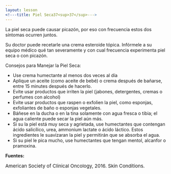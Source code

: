 ```yaml
---
layout: lesson
<!---title: Piel Seca37<sup>37</sup>--->
---
```


La piel seca puede causar picazón, por eso con frecuencia estos dos síntomas ocurren juntos. 

Su doctor puede recetarle una crema esteroide tópica. Infórmele a su equipo médico qué tan severamente y con cual frecuencia experimenta piel seca o con picazón. 

Consejos para Manejar la Piel Seca:

* Use crema humectante al menos dos veces al día
* Aplique un aceite (como aceite de bebé) o crema después de bañarse, entre 15 minutes después de hacerlo.
* Evite usar productos que irriten la piel (jabones, detergentes, cremas o perfumes con alcohol)
* Evite usar productos que raspen o exfolien la piel, como esponjas, exfoliantes de baño o esponjas vegetales. 
* Báñese en la ducha o en la tina solamente con agua fresca o tibia; el agua caliente puede secar la piel aún más. 
* Si su la piel está muy seca y agrietada, use humectantes que contengan ácido salicílico, urea, ammonium lactate o ácido láctico. Estos ingredientes le suavizaran la piel y permitirán que se absorba el agua. 
* Si su piel le pica mucho, use humectantes que tengan mentol, alcanfor o pramoxina. 

**Fuentes:**

<span style="font-size:15px;">American Society of Clinical Oncology, 2016. Skin Conditions.</span>
